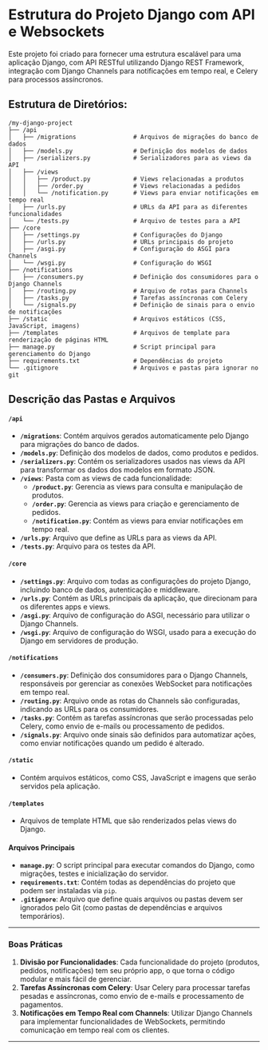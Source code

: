 # Estrutura do Projeto Django com API e Websockets

Este projeto foi criado para fornecer uma estrutura escalável para uma aplicação Django, com API RESTful utilizando Django REST Framework, integração com Django Channels para notificações em tempo real, e Celery para processos assíncronos.

## Estrutura de Diretórios:

```
/my-django-project
├── /api
│   ├── /migrations                # Arquivos de migrações do banco de dados
│   ├── /models.py                 # Definição dos modelos de dados
│   ├── /serializers.py            # Serializadores para as views da API
│   ├── /views
│   │   ├── /product.py            # Views relacionadas a produtos
│   │   ├── /order.py              # Views relacionadas a pedidos
│   │   └── /notification.py       # Views para enviar notificações em tempo real
│   ├── /urls.py                   # URLs da API para as diferentes funcionalidades
│   └── /tests.py                  # Arquivo de testes para a API
├── /core
│   ├── /settings.py               # Configurações do Django
│   ├── /urls.py                   # URLs principais do projeto
│   ├── /asgi.py                   # Configuração do ASGI para Channels
│   └── /wsgi.py                   # Configuração do WSGI
├── /notifications
│   ├── /consumers.py              # Definição dos consumidores para o Django Channels
│   ├── /routing.py                # Arquivo de rotas para Channels
│   ├── /tasks.py                  # Tarefas assíncronas com Celery
│   └── /signals.py                # Definição de sinais para o envio de notificações
├── /static                        # Arquivos estáticos (CSS, JavaScript, imagens)
├── /templates                     # Arquivos de template para renderização de páginas HTML
├── manage.py                      # Script principal para gerenciamento do Django
├── requirements.txt               # Dependências do projeto
└── .gitignore                     # Arquivos e pastas para ignorar no git
```

## Descrição das Pastas e Arquivos

#### **`/api`**

- **`/migrations`**: Contém arquivos gerados automaticamente pelo Django para migrações do banco de dados.
- **`/models.py`**: Definição dos modelos de dados, como produtos e pedidos.
- **`/serializers.py`**: Contém os serializadores usados nas views da API para transformar os dados dos modelos em formato JSON.
- **`/views`**: Pasta com as views de cada funcionalidade:
  - **`/product.py`**: Gerencia as views para consulta e manipulação de produtos.
  - **`/order.py`**: Gerencia as views para criação e gerenciamento de pedidos.
  - **`/notification.py`**: Contém as views para enviar notificações em tempo real.
- **`/urls.py`**: Arquivo que define as URLs para as views da API.
- **`/tests.py`**: Arquivo para os testes da API.

#### **`/core`**

- **`/settings.py`**: Arquivo com todas as configurações do projeto Django, incluindo banco de dados, autenticação e middleware.
- **`/urls.py`**: Contém as URLs principais da aplicação, que direcionam para os diferentes apps e views.
- **`/asgi.py`**: Arquivo de configuração do ASGI, necessário para utilizar o Django Channels.
- **`/wsgi.py`**: Arquivo de configuração do WSGI, usado para a execução do Django em servidores de produção.

#### **`/notifications`**

- **`/consumers.py`**: Definição dos consumidores para o Django Channels, responsáveis por gerenciar as conexões WebSocket para notificações em tempo real.
- **`/routing.py`**: Arquivo onde as rotas do Channels são configuradas, indicando as URLs para os consumidores.
- **`/tasks.py`**: Contém as tarefas assíncronas que serão processadas pelo Celery, como envio de e-mails ou processamento de pedidos.
- **`/signals.py`**: Arquivo onde sinais são definidos para automatizar ações, como enviar notificações quando um pedido é alterado.

#### **`/static`**

- Contém arquivos estáticos, como CSS, JavaScript e imagens que serão servidos pela aplicação.

#### **`/templates`**

- Arquivos de template HTML que são renderizados pelas views do Django.

#### **Arquivos Principais**

- **`manage.py`**: O script principal para executar comandos do Django, como migrações, testes e inicialização do servidor.
- **`requirements.txt`**: Contém todas as dependências do projeto que podem ser instaladas via `pip`.
- **`.gitignore`**: Arquivo que define quais arquivos ou pastas devem ser ignorados pelo Git (como pastas de dependências e arquivos temporários).

---

### **Boas Práticas**

1. **Divisão por Funcionalidades**: Cada funcionalidade do projeto (produtos, pedidos, notificações) tem seu próprio app, o que torna o código modular e mais fácil de gerenciar.
2. **Tarefas Assíncronas com Celery**: Usar Celery para processar tarefas pesadas e assíncronas, como envio de e-mails e processamento de pagamentos.
3. **Notificações em Tempo Real com Channels**: Utilizar Django Channels para implementar funcionalidades de WebSockets, permitindo comunicação em tempo real com os clientes.

---
